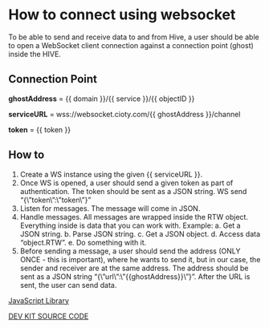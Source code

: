 # How to connect using websocket

To be able to send and receive data to and from Hive, a user should be able to open a WebSocket client connection against a connection point (ghost) inside the HIVE.

## Connection Point

**ghostAddress** = {{ domain }}/{{ service }}/{{ objectID }}

**serviceURL** = wss://websocket.cioty.com/{{ ghostAddress }}/channel

**token** = {{ token }}

## How to

  1. Create a WS instance using the given {{ serviceURL }}.
  2. Once WS is opened, a user should send a given token as part of authentication. The token should be sent as a JSON string. WS send “{\”token\”:\”token\”}”
  3. Listen for messages. The message will come in JSON.
  4. Handle messages. All messages are wrapped inside the RTW object. Everything inside is data that you can work with. Example:
    a. Get a JSON string.
    b. Parse JSON string.
    c. Get a JSON object.
    d. Access data “object.RTW”.
    e. Do something with it.
  5. Before sending a message, a user should send the address (ONLY ONCE - this is important),  where he wants to send it, but in our case, the sender and receiver are at the same address. The address should be sent as a JSON string “{\”url\”:\”{{ghostAddress}}\”}”. After the URL is sent, the user can send data.

[JavaScript Library](https://github.com/NornirAS/hive-agent/blob/main/src/ws/README.md)

[DEV KIT SOURCE CODE](https://github.com/NornirAS/hackathon-dev-kit/blob/main/src/config/AppConfig.h)
